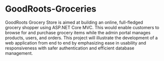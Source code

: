 # GoodRoots-Groceries
GoodRoots Grocery Store is aimed at building an online, full-fledged grocery shopper using ASP.NET Core MVC. This would enable customers to browse for and purchase grocery items while the admin portal manages products, users, and orders. This project will illustrate the development of a web application from end to end by emphasizing ease in usability and responsiveness with safer authentication and efficient database management.
